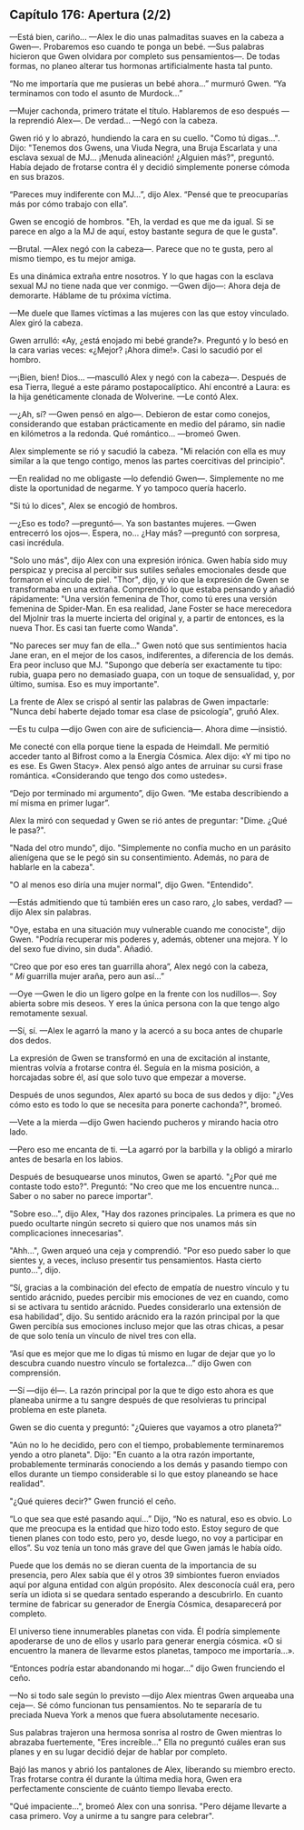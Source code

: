 
## Capítulo 176: Apertura (2/2)


—Está bien, cariño... —Alex le dio unas palmaditas suaves en la cabeza a Gwen—. Probaremos eso cuando te ponga un bebé. —Sus palabras hicieron que Gwen olvidara por completo sus pensamientos—. De todas formas, no planeo alterar tus hormonas artificialmente hasta tal punto.

“No me importaría que me pusieras un bebé ahora…” murmuró Gwen. “Ya terminamos con todo el asunto de Murdock…”

—Mujer cachonda, primero trátate el título. Hablaremos de eso después —la reprendió Alex—. De verdad... —Negó con la cabeza.

Gwen rió y lo abrazó, hundiendo la cara en su cuello. "Como tú digas...". Dijo: "Tenemos dos Gwens, una Viuda Negra, una Bruja Escarlata y una esclava sexual de MJ... ¡Menuda alineación! ¿Alguien más?", preguntó. Había dejado de frotarse contra él y decidió simplemente ponerse cómoda en sus brazos.

“Pareces muy indiferente con MJ…”, dijo Alex. “Pensé que te preocuparías más por cómo trabajo con ella”.

Gwen se encogió de hombros. "Eh, la verdad es que me da igual. Si se parece en algo a la MJ de aquí, estoy bastante segura de que le gusta".

—Brutal. —Alex negó con la cabeza—. Parece que no te gusta, pero al mismo tiempo, es tu mejor amiga.

Es una dinámica extraña entre nosotros. Y lo que hagas con la esclava sexual MJ no tiene nada que ver conmigo. —Gwen dijo—: Ahora deja de demorarte. Háblame de tu próxima víctima.

—Me duele que llames víctimas a las mujeres con las que estoy vinculado. Alex giró la cabeza.

Gwen arrulló: «Ay, ¿está enojado mi bebé grande?». Preguntó y lo besó en la cara varias veces: «¿Mejor? ¡Ahora dime!». Casi lo sacudió por el hombro.

—¡Bien, bien! Dios... —masculló Alex y negó con la cabeza—. Después de esa Tierra, llegué a este páramo postapocalíptico. Ahí encontré a Laura: es la hija genéticamente clonada de Wolverine. —Le contó Alex.

—¿Ah, sí? —Gwen pensó en algo—. Debieron de estar como conejos, considerando que estaban prácticamente en medio del páramo, sin nadie en kilómetros a la redonda. Qué romántico... —bromeó Gwen.

Alex simplemente se rió y sacudió la cabeza. "Mi relación con ella es muy similar a la que tengo contigo, menos las partes coercitivas del principio".

—En realidad no me obligaste —lo defendió Gwen—. Simplemente no me diste la oportunidad de negarme. Y yo tampoco quería hacerlo.

"Si tú lo dices", Alex se encogió de hombros.

—¿Eso es todo? —preguntó—. Ya son bastantes mujeres. —Gwen entrecerró los ojos—. Espera, no... ¿Hay más? —preguntó con sorpresa, casi incrédula.

"Solo uno más", dijo Alex con una expresión irónica. Gwen había sido muy perspicaz y precisa al percibir sus sutiles señales emocionales desde que formaron el vínculo de piel. "Thor", dijo, y vio que la expresión de Gwen se transformaba en una extraña. Comprendió lo que estaba pensando y añadió rápidamente: "Una versión femenina de Thor, como tú eres una versión femenina de Spider-Man. En esa realidad, Jane Foster se hace merecedora del Mjolnir tras la muerte incierta del original y, a partir de entonces, es la nueva Thor. Es casi tan fuerte como Wanda".

"No pareces ser muy fan de ella..." Gwen notó que sus sentimientos hacia Jane eran, en el mejor de los casos, indiferentes, a diferencia de los demás. Era peor incluso que MJ. "Supongo que debería ser exactamente tu tipo: rubia, guapa pero no demasiado guapa, con un toque de sensualidad, y, por último, sumisa. Eso es muy importante".

La frente de Alex se crispó al sentir las palabras de Gwen impactarle: "Nunca debí haberte dejado tomar esa clase de psicología", gruñó Alex.

—Es tu culpa —dijo Gwen con aire de suficiencia—. Ahora dime —insistió.

Me conecté con ella porque tiene la espada de Heimdall. Me permitió acceder tanto al Bifrost como a la Energía Cósmica. Alex dijo: «Y mi tipo no es ese. Es Gwen Stacy». Alex pensó algo antes de arruinar su cursi frase romántica. «Considerando que tengo dos como ustedes».

“Dejo por terminado mi argumento”, dijo Gwen. “Me estaba describiendo a mí misma en primer lugar”.

Alex la miró con sequedad y Gwen se rió antes de preguntar: "Dime. ¿Qué le pasa?".

"Nada del otro mundo", dijo. "Simplemente no confía mucho en un parásito alienígena que se le pegó sin su consentimiento. Además, no para de hablarle en la cabeza".

"O al menos eso diría una mujer normal", dijo Gwen. "Entendido".

—Estás admitiendo que tú también eres un caso raro, ¿lo sabes, verdad? —dijo Alex sin palabras.

"Oye, estaba en una situación muy vulnerable cuando me conociste", dijo Gwen. "Podría recuperar mis poderes y, además, obtener una mejora. Y lo del sexo fue divino, sin duda". Añadió.

“Creo que por eso eres tan guarrilla ahora”, Alex negó con la cabeza, “ _Mi_ guarrilla mujer araña, pero aun así…”

—Oye —Gwen le dio un ligero golpe en la frente con los nudillos—. Soy abierta sobre mis deseos. Y eres la única persona con la que tengo algo remotamente sexual.

—Sí, sí. —Alex le agarró la mano y la acercó a su boca antes de chuparle dos dedos.

La expresión de Gwen se transformó en una de excitación al instante, mientras volvía a frotarse contra él. Seguía en la misma posición, a horcajadas sobre él, así que solo tuvo que empezar a moverse.

Después de unos segundos, Alex apartó su boca de sus dedos y dijo: "¿Ves cómo esto es todo lo que se necesita para ponerte cachonda?", bromeó.

—Vete a la mierda —dijo Gwen haciendo pucheros y mirando hacia otro lado.

—Pero eso me encanta de ti. —La agarró por la barbilla y la obligó a mirarlo antes de besarla en los labios.

Después de besuquearse unos minutos, Gwen se apartó. "¿Por qué me contaste todo esto?". Preguntó: "No creo que me los encuentre nunca... Saber o no saber no parece importar".

"Sobre eso...", dijo Alex, "Hay dos razones principales. La primera es que no puedo ocultarte ningún secreto si quiero que nos unamos más sin complicaciones innecesarias".

"Ahh...", Gwen arqueó una ceja y comprendió. "Por eso puedo saber lo que sientes y, a veces, incluso presentir tus pensamientos. Hasta cierto punto...", dijo.

“Sí, gracias a la combinación del efecto de empatía de nuestro vínculo y tu sentido arácnido, puedes percibir mis emociones de vez en cuando, como si se activara tu sentido arácnido. Puedes considerarlo una extensión de esa habilidad”, dijo. Su sentido arácnido era la razón principal por la que Gwen percibía sus emociones incluso mejor que las otras chicas, a pesar de que solo tenía un vínculo de nivel tres con ella.

“Así que es mejor que me lo digas tú mismo en lugar de dejar que yo lo descubra cuando nuestro vínculo se fortalezca…” dijo Gwen con comprensión.

—Sí —dijo él—. La razón principal por la que te digo esto ahora es que planeaba unirme a tu sangre después de que resolvieras tu principal problema en este planeta.

Gwen se dio cuenta y preguntó: "¿Quieres que vayamos a otro planeta?"

"Aún no lo he decidido, pero con el tiempo, probablemente terminaremos yendo a otro planeta". Dijo: "En cuanto a la otra razón importante, probablemente terminarás conociendo a los demás y pasando tiempo con ellos durante un tiempo considerable si lo que estoy planeando se hace realidad".

"¿Qué quieres decir?" Gwen frunció el ceño.

“Lo que sea que esté pasando aquí…” Dijo, “No es natural, eso es obvio. Lo que me preocupa es la entidad que hizo todo esto. Estoy seguro de que tienen planes con todo esto, pero yo, desde luego, no voy a participar en ellos”. Su voz tenía un tono más grave del que Gwen jamás le había oído.

Puede que los demás no se dieran cuenta de la importancia de su presencia, pero Alex sabía que él y otros 39 simbiontes fueron enviados aquí por alguna entidad con algún propósito. Alex desconocía cuál era, pero sería un idiota si se quedara sentado esperando a descubrirlo. En cuanto termine de fabricar su generador de Energía Cósmica, desaparecerá por completo.

El universo tiene innumerables planetas con vida. Él podría simplemente apoderarse de uno de ellos y usarlo para generar energía cósmica. «O si encuentro la manera de llevarme estos planetas, tampoco me importaría...».

“Entonces podría estar abandonando mi hogar…” dijo Gwen frunciendo el ceño.

—No si todo sale según lo previsto —dijo Alex mientras Gwen arqueaba una ceja—. Sé cómo funcionan tus pensamientos. No te separaría de tu preciada Nueva York a menos que fuera absolutamente necesario.

Sus palabras trajeron una hermosa sonrisa al rostro de Gwen mientras lo abrazaba fuertemente, "Eres increíble..." Ella no preguntó cuáles eran sus planes y en su lugar decidió dejar de hablar por completo.

Bajó las manos y abrió los pantalones de Alex, liberando su miembro erecto. Tras frotarse contra él durante la última media hora, Gwen era perfectamente consciente de cuánto tiempo llevaba erecto.

"Qué impaciente...", bromeó Alex con una sonrisa. "Pero déjame llevarte a casa primero. Voy a unirme a tu sangre para celebrar".
